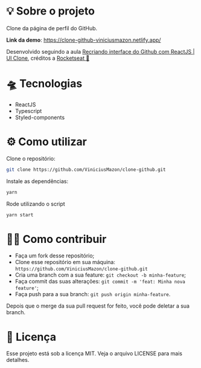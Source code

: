 # 💡 Sobre o projeto

Clone da página de perfil do GitHub.

**Link da demo**: https://clone-github-viniciusmazon.netlify.app/


Desenvolvido seguindo a aula  [Recriando interface do Github com ReactJS | UI Clone](https://www.youtube.com/watch?v=iLEbGQXsg3k&list=WL&index=5), créditos a [Rocketseat 🚀](https://github.com/Rocketseat)



# 🛸 Tecnologias

* ReactJS
* Typescript
* Styled-components



# ⚙️ Como utilizar

Clone o repositório:

```bash
git clone https://github.com/ViniciusMazon/clone-github.git
```

Instale as dependências:

```bash
yarn
```

Rode utilizando o script

```bash
yarn start
```



# 🖖🏻 Como contribuir

- Faça um fork desse repositório;
- Clone esse repositório em sua máquina: `https://github.com/ViniciusMazon/clone-github.git`
- Cria uma branch com a sua feature: `git checkout -b minha-feature`;
- Faça commit das suas alterações: `git commit -m 'feat: Minha nova feature'`;
- Faça push para a sua branch: `git push origin minha-feature`.

Depois que o merge da sua pull request for feito, você pode deletar a sua branch.



# 📝 Licença

Esse projeto está sob a licença MIT. Veja o arquivo LICENSE para mais detalhes.